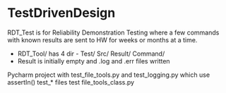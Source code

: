 # TestDrivenDesign


RDT_Test is for Reliability Demonstration Testing where a few commands with known results are sent to HW for weeks or months at a time.
- RDT_Tool/ has 4 dir - Test/ Src/ Result/ Command/
- Result is initially empty and .log and .err files written

Pycharm project with test_file_tools.py and test_logging.py which use assertIn()
test_* files test file_tools_class.py
